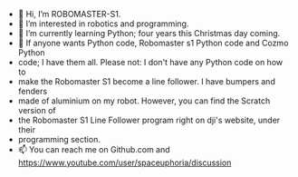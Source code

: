 - 👋 Hi, I’m ROBOMASTER-S1.
- 👀 I’m interested in robotics and programming.
- 🌱 I’m currently learning Python; four years this Christmas day coming.
- 💞️ If anyone wants Python code, Robomaster s1 Python code and Cozmo Python
- code; I have them all. Please not: I don't have any Python code on how to
- make the Robomaster S1 become a line follower. I have bumpers and fenders
- made of aluminium on my robot. However, you can find the Scratch version of
- the Robomaster S1 Line Follower program right on dji's website, under their
- programming section.
- 📫 You can reach me on Github.com and https://www.youtube.com/user/spaceuphoria/discussion

<!---
ROBOMASTER-S1/ROBOMASTER-S1 is a ✨ special ✨ repository because its `README.md` (this file) appears on your GitHub profile.
You can click the Preview link to take a look at your changes.
--->
